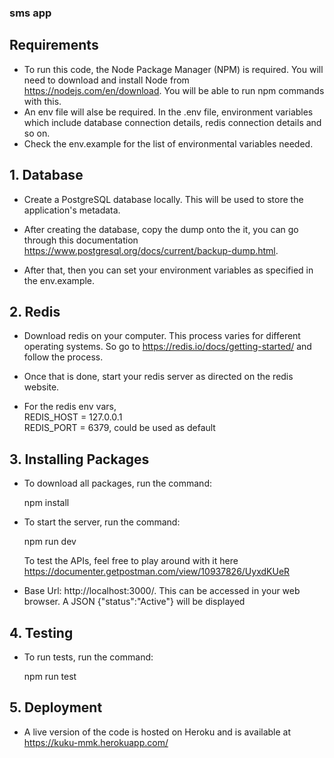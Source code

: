 ### sms app

## Requirements
- To run this code, the Node Package Manager (NPM) is required. You will need to download and install Node from https://nodejs.com/en/download. You will be able to run     npm commands with this.<br/>
- An env file will alse be required. In the .env file, environment variables which include database connection details, redis connection details and so on.<br/>
- Check the env.example for the list of environmental variables needed.

## 1. Database
- Create a PostgreSQL database locally. This will be used to store the application's metadata.<br/>

- After creating the database, copy the dump onto the it, you can go through this documentation https://www.postgresql.org/docs/current/backup-dump.html. <br/>

- After that, then you can set your environment variables as specified in the env.example.<br/>

## 2. Redis
- Download redis on your computer. This process varies for different operating systems. So go to https://redis.io/docs/getting-started/ and follow the process. <br/>

- Once that is done, start your redis server as directed on the redis website.<br/>

- For the redis env vars,<br/>
    REDIS_HOST = 127.0.0.1<br/>
    REDIS_PORT = 6379, could be used as default
  
## 3. Installing Packages
- To download all packages, run the command:<br/>
    
    npm install<br/>

- To start the server, run the command: <br/>
    
    npm run dev<br/>
    
    To test the APIs, feel free to play around with it here https://documenter.getpostman.com/view/10937826/UyxdKUeR
    
- Base Url: http://localhost:3000/. This can be accessed in your web browser. A JSON {"status":"Active"} will be displayed

## 4. Testing
- To run tests, run the command: <br/>
   
   npm run test <br/>
    
## 5. Deployment
- A live version of the code is hosted on Heroku and is available at https://kuku-mmk.herokuapp.com/


